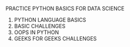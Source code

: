 PRACTICE PYTHON BASICS FOR DATA SCIENCE

1. PYTHON LANGUAGE BASICS
2. BASIC CHALLENGES
3. OOPS IN PYTHON
4. GEEKS FOR GEEKS CHALLENGES

